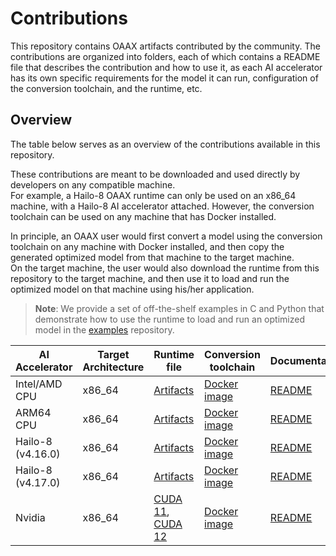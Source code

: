 # Contributions

This repository contains OAAX artifacts contributed by the community.
The contributions are organized into folders, each of which contains a README file that describes the contribution and
how to use it, as each AI accelerator has its own specific requirements for the model it can run, configuration of the
conversion toolchain, and the runtime, etc.

## Overview

The table below serves as an overview of the contributions available in this repository.

These contributions are meant to be downloaded and used directly by developers on any compatible machine.  
For example, a Hailo-8 OAAX runtime can only be used on an x86_64 machine, with a Hailo-8 AI accelerator attached.
However, the conversion toolchain can be used on any machine that has Docker installed.

In principle, an OAAX user would first convert a model using the conversion toolchain on any machine with Docker
installed, and then copy the generated optimized model from that machine to the target machine.   
On the target machine, the user would also download the runtime from this repository to the target machine, and then use
it to
load and run the optimized model on that machine using his/her application.
> **Note**: We provide a set of off-the-shelf examples in C and Python that demonstrate how to use the runtime to load
> and run an optimized model in the [examples](https://github.com/oaax-standard/examples) repository.

| AI Accelerator    | Target Architecture | Runtime file                                                                                                               | Conversion toolchain                                                                       | Documentation                      |
|-------------------|---------------------|----------------------------------------------------------------------------------------------------------------------------|--------------------------------------------------------------------------------------------|------------------------------------|
| Intel/AMD CPU     | x86_64              | [Artifacts](CPU/artifacts-x86_64)                                                                                      | [Docker image](https://download.sclbl.net/OAAX/toolchains/conversion-toolchain-latest.tar) | [README](CPU%20X86_64%2FREADME.md) |
| ARM64 CPU     | x86_64              | [Artifacts](CPU/artifacts-aarch64)                                                                                      | [Docker image](https://download.sclbl.net/OAAX/toolchains/conversion-toolchain-latest.tar) | [README](CPU%20X86_64%2FREADME.md) |
| Hailo-8 (v4.16.0) | x86_64              | [Artifacts](Hailo-8%2Fartifacts-16)                                                                                           | [Docker image](https://download.sclbl.net/OAAX/toolchains/onnx-to-hailo-latest.tar)        | [README](Hailo-8/README.md)        |
| Hailo-8 (v4.17.0) | x86_64              | [Artifacts](Hailo-8%2Fartifacts-17)                                                                                           | [Docker image](https://download.sclbl.net/OAAX/toolchains/onnx-to-hailo-latest.tar)        | [README](Hailo-8/README.md)        |
| Nvidia            | x86_64              | [CUDA 11](https://download.sclbl.net/OAAX/runtimes/CUDA-11/), [CUDA 12](https://download.sclbl.net/OAAX/runtimes/CUDA-12/) | [Docker image](https://download.sclbl.net/OAAX/toolchains/conversion-toolchain-latest.tar) | [README](Nvidia-X86_64/README.md)  |
